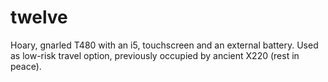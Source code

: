 # twelve

Hoary, gnarled T480 with an i5,
touchscreen and an external battery.
Used as low-risk travel option,
previously occupied by ancient X220
(rest in peace).


